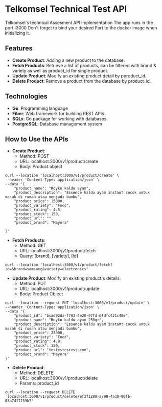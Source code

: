 # Telkomsel Technical Test API

Telkomsel's technical Assesment API implementation 
The app runs in the port :3000
Don't forget to bind your desired Port to the docker image when initializing it.

## Features

- **Create Product**: Adding a new product to the database.
- **Fetch Products**: Retrieve a list of products, can be filtered with brand & variety as well as product_id for single product.
- **Update Product**: Modify an existing product detail by pproduct_id.
- **Delete Product**: Remove a product from the database by product_id.

## Technologies

- **Go**: Programming language
- **Fiber**: Web framework for building REST APIs
- **SQLx**: Go package for working with databases
- **PostgreSQL**: Database management system

## How to Use the APIs

- **Create Product**:
    - Method: POST
    - URL: localhost:3000/v1/product/create
    - Body: Product object
```
curl --location 'localhost:3000/v1/product/create' \
--header 'Content-Type: application/json' \
--data '{
    "product_name": "Royko kaldu ayam",
    "product_description": "Essence kaldu ayam instant cocok untuk masak di rumah atau menjadi bumbu",
    "product_price": 15000,
    "product_variety": "Food",
    "product_rating": 4.5,
    "product_stock": 150,
    "product_url": "",
    "product_brand": "Mayora"

}'
```
- **Fetch Products**: 
    - Method: GET
    - URL: localhost:3000/v1/product/fetch
    - Query: [brand], [variety], [id]
```
curl --location 'localhost:3000/v1/product/fetch?id=&brand=samsung&variety=electronics'
```
- **Update Product**: Modify an existing product's details.
    - Method: PUT
    - URL: localhost:3000/v1/product/update
    - Body: Product Object
```
curl --location --request PUT 'localhost:3000/v1/product/update' \
--header 'Content-Type: application/json' \
--data '{
    "product_id": "bcad92da-f783-4e20-97fd-6fdfc421c48e",
    "product_name": "Royko kaldu ayam 250gr",
    "product_description": "Essence kaldu ayam instant cocok untuk masak di rumah atau menjadi bumbu",
    "product_price": 25000,
    "product_variety": "Food",
    "product_rating": 4.9,
    "product_stock": 150,
    "product_url": "testestestest.com",
    "product_brand": "Mayora"
}'
```
- **Delete Product**:
    - Method: DELETE
    - URL: localhost:3000/v1/product/delete
    - Params: product_id
```
curl --location --request DELETE 'localhost:3000/v1/product/delete/ef3f1280-a790-4a30-80fb-85a74f7159b7'
```
